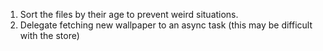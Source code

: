 1. Sort the files by their age to prevent weird situations.
2. Delegate fetching new wallpaper to an async task (this may be difficult with the store)
